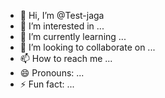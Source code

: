 - 👋 Hi, I’m @Test-jaga
- 👀 I’m interested in ...
- 🌱 I’m currently learning ...
- 💞️ I’m looking to collaborate on ...
- 📫 How to reach me ...
- 😄 Pronouns: ...
- ⚡ Fun fact: ...

<!---
Test-jaga/Test-jaga is a ✨ special ✨ repository because its `README.md` (this file) appears on your GitHub profile.
You can click the Preview link to take a look at your changes.
--->
